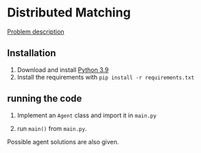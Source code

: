 # Distributed Matching

[Problem description](https://colab.research.google.com/drive/1qvDtK4HiHNYRunNWneIrKJECfJaL99qK)

## Installation

1. Download and install [Python 3.9](https://www.python.org/downloads/release/python-3913/)
2. Install the requirements with `pip install -r requirements.txt`

## running the code

1. Implement an `Agent` class and import it in `main.py`

2. run `main()` from  `main.py`.

Possible agent solutions are also given. 
